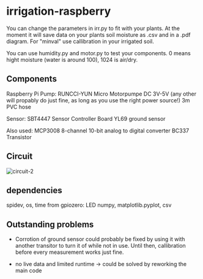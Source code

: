 # irrigation-raspberry
You can change the parameters in irr.py to fit with your plants. At the moment it will save data on your plants soil moisture as .csv and in a .pdf diagram. For "minval" use callibration in your irrigated soil.

You can use humidity.py and motor.py to test your components.
0 means hight moisture (water is around 100), 1024 is air/dry.


## Components

Raspberry Pi
Pump: 
RUNCCI-YUN Micro Motorpumpe DC 3V-5V (any other will propably do just fine, as long as you use the right power source!)
3m PVC hose

Sensor: 
SBT4447 Sensor Controller Board
YL69 ground sensor

Also used:
MCP3008 8-channel 10-bit analog to digital converter
BC337 Transistor

## Circuit
![circuit-2](https://user-images.githubusercontent.com/20001372/174871070-a0997e31-8145-41c6-a671-d4eb0c4a8c97.png)

## dependencies
spidev, os, time
from gpiozero: LED
numpy, matplotlib.pyplot, csv


## Outstanding problems
- Corrotion of ground sensor could probably be fixed by using it with another transitor to turn it of while not in use. Until then, callibration before every measurement works just fine.

- no live data and limited runtime -> could be solved by reworking the main code
